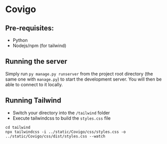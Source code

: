 # Covigo

## Pre-requisites:

- Python
- Nodejs/npm (for tailwind)

## Running the server

Simply run `py manage.py runserver` from the project root directory (the same one with `manage.py`) to start the development server. You will then be able to connect to it locally.

## Running Tailwind

- Switch your directory into the `/tailwind` folder
- Execute tailwindcss to build the `styles.css` file

```
cd tailwind
npx tailwindcss -i ../static/Covigo/css/styles.css -o ../static/Covigo/css/dist/styles.css --watch
```
